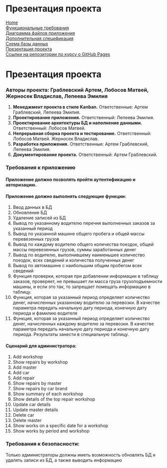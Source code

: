 # Презентация проекта

[Home](../index.md)    
[Функциональные требования](functionalRequirements.md)  
[Диаграмма файлов приложения](applicationFileDiagram.md)  
[Дополнительная спецификация](additionalSpecification.md)   
[Схема базы данных](databaseSchema.md)  
[Презентация проекта](projectPresentation.md)          
[Ссылки на репозитории по курсу о GitHub Pages](linksToRepositories.md) 

# Презентация проекта

### Авторы проекта: **Граблевский Артем, Лобосов Матвей, Жерносек Владислав, Лепеева Эмилия**

1. **Менеджмент проекта в стиле Kanban.** Ответственные: Артем Граблевский, Лепеева Эмилия.
2. **Проектирование приложения.** Ответственный: Лепеева Эмилия.
3. **Проектирование архитектуры БД и наполнение данными.** Ответственный: Лобосов Матвей.
4. **Непрерывная сборка проекта и тестирование.** Ответственный: Лобосов Матвей. Жерносек Владислав.
5. **Разработка приложения.** Ответственные: Артем Граблевский, Лепеева Эмилия.
6. **Документирование проекта.** Ответственный: Артем Граблевский.

### Требования к приложению
#### Приложение должно позволять пройти аутентификацию и авторизацию.

#### Приложение должно выполнять следующие функции:
1. Ввод данных в БД
2. Обновление БД
3. Удаление записей из БД
4. Вывод по указанному водителю перечня выполненных заказов за указанный период
5. Вывод по указанной машине общего пробега и общей массы перевезенных грузов
6. Вывод по каждому водителю общего количества поездок, общей массы перевезенных грузов, суммы заработанных денег
7. Вывод по водителю, выполнившему наименьшее количество поездок, всех сведений и количества полученных денег
8. Вывод по автомашине с наибольшим общим пробегом всех сведений
9. Функция проверки, которая при добавлении информации в таблицу заказов, проверяет, не превышает ли масса груза грузоподъемности машины, и если это так, то запрещает помещать информацию в таблицу.
10. Функция, которая за указанный период определяет количество денег, начисленных указанному водителю за перевозки. В качестве параметра передать начальную дату периода, конечную дату периода и фамилию водителя
11. Функция, которая за указанный период определяет количество денег, начисленных каждому водителю за перевозки. В качестве параметра передать начальную дату периода и конечную дату периода. Результаты занести в специальную таблицу.


#### Сценарий для администратора:
1. Add workshop 
2. Show repairs by workshop 
3. Add master 
4. Add car
5. Add repair 
6. Show repairs by master 
7. Show repairs by car brand 
8. Show summary of each workshop 
9. Show details of the top repair workshop 
10. Update car details 
11. Update master details 
12. Delete car 
13. Delete master 
14. Show works on a specific date for a workshop 
15. Show works by period and workshop 


### Требования к безопасности:
Только администраторы должны иметь возможность обновлять БД и удалять записи из БД, а также выводить информацию

